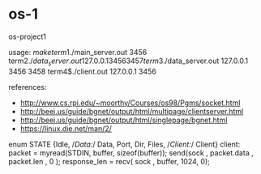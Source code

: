 # os-1
os-project1

usage:
$make
term1$./main_server.out 3456
term2$./data_server.out 127.0.0.1 3456 3457
term3$./data_server.out 127.0.0.1 3456 3458
term4$./client.out 127.0.0.1 3456

references:
- http://www.cs.rpi.edu/~moorthy/Courses/os98/Pgms/socket.html
- http://beej.us/guide/bgnet/output/html/multipage/clientserver.html
- http://beej.us/guide/bgnet/output/html/singlepage/bgnet.html
- https://linux.die.net/man/2/

enum STATE {Idle, /*Data:*/ Data, Port, Dir, Files, /*Client:*/ Client}
client:
packet = myread(STDIN, buffer, sizeof(buffer));
send(sock , packet.data , packet.len , 0 );
response_len = recv( sock , buffer, 1024, 0);